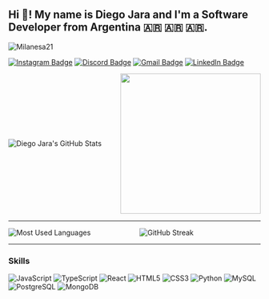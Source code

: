 ## Hi 👋! My name is Diego Jara and I'm a Software Developer from Argentina 🇦🇷 🇦🇷 🇦🇷.

<p align="left"> <img src="https://komarev.com/ghpvc/?username=Milanesa21&label=Profile%20views&color=0e75b6&style=flat" alt="Milanesa21" /> </p>

[![Instagram Badge](https://img.shields.io/badge/Instagram-FF1493?style=for-the-badge&logo=instagram&logoColor=white)](https://www.instagram.com/el_milanesa?utm_source=ig_web_button_share_sheet&igsh=ZDNlZDc0MzIxNw==)
[![Discord Badge](https://img.shields.io/badge/Discord-blue?style=for-the-badge&logo=discord&logoColor=white)](https://discord.com/users/milanesa3528)
[![Gmail Badge](https://img.shields.io/badge/Gmail-red?style=for-the-badge&logo=gmail&logoColor=white)](mailto:diegojara88574@gmail.com)
[![LinkedIn Badge](https://img.shields.io/badge/LinkedIn-blue?style=for-the-badge&logo=linkedin&logoColor=white)](https://www.linkedin.com/in/diego-jara-gallardo-b53276174/)

<div style="display: flex; align-items: center;">
  <img src="https://github-readme-stats.vercel.app/api?username=Milanesa21&show_icons=true&theme=radical" alt="Diego Jara's GitHub Stats" style="flex: 1;" />
  <img src="https://media.giphy.com/media/BomiIONg7E2y2oWDaE/giphy.gif?cid=790b7611s3lxa6ujz4d0y5dtbkz41yd84a7q6b1mj9ymlno5&ep=v1_gifs_search&rid=giphy.gif&ct=g" width="280" style="flex: 1; margin-left: 20px;" />
</div>

---

<div style="display: flex; align-items: center;">
  <img src="https://github-readme-stats.vercel.app/api/top-langs/?username=Milanesa21&layout=compact&theme=radical" alt="Most Used Languages" style="flex: 1;" />
  <img src="https://streak-stats.demolab.com?user=Milanesa21&theme=radical&hide_border=true" alt="GitHub Streak" style="flex: 1; margin-left: 20px;" />
</div>

---

### Skills
![JavaScript](https://img.shields.io/badge/-JavaScript-black?style=flat-square&logo=javascript)
![TypeScript](https://img.shields.io/badge/-TypeScript-black?style=flat-square&logo=typescript)
![React](https://img.shields.io/badge/-React-black?style=flat-square&logo=react)
![HTML5](https://img.shields.io/badge/-HTML5-black?style=flat-square&logo=html5)
![CSS3](https://img.shields.io/badge/-CSS3-black?style=flat-square&logo=css3)
![Python](https://img.shields.io/badge/-Python-black?style=flat-square&logo=python)
![MySQL](https://img.shields.io/badge/-MySQL-black?style=flat-square&logo=mysql)
![PostgreSQL](https://img.shields.io/badge/-PostgreSQL-black?style=flat-square&logo=postgresql)
![MongoDB](https://img.shields.io/badge/-MongoDB-black?style=flat-square&logo=mongodb)
